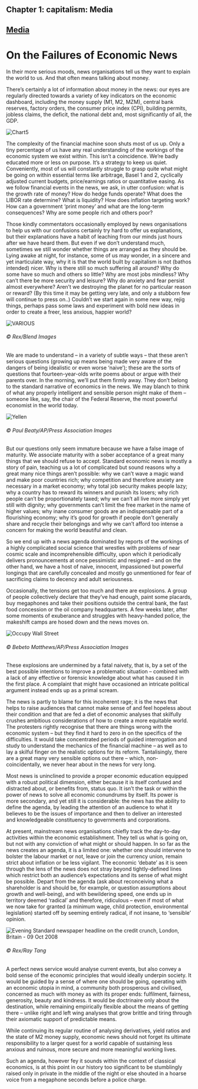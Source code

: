 Chapter  1: capitalism: Media
----------------------------

[Media](../category/capitalism/media/index.html)
------------------------------------------------

On the Failures of Economic News
================================

In their more serious moods, news organisations tell us they want to explain the world to us. And that often means talking about money.

<span class="s1">There’s certainly a lot of information about money in the news: our eyes are regularly directed towards a variety of key indicators on the economic dashboard, including the money supply (M1, M2, MZM), central bank reserves, factory orders, the consumer price index (CPI), building permits, jobless claims, the deficit, the national debt and, most significantly of all, the GDP.</span>

![Chart5](http://i1.wp.com/www.thebookoflife.org/wp-content/uploads/2014/09/Chart5.gif)

<span class="s1">The complexity of the financial machine soon shuts most of us up. Only a tiny percentage of us have any real understanding of the workings of the economic system we exist within. This isn’t a coincidence. We’re badly educated more or less on purpose. It’s a strategy to keep us quiet. Conveniently, most of us will constantly struggle to grasp quite what might be going on within essential terms like arbitrage, Basel 1 and 2, cyclically adjusted current budgets, price/earnings ratios or quantitative easing. As we follow financial events in the news, we ask, in utter confusion: what is the growth rate of money? How do hedge funds operate? What does the LIBOR rate determine? What is liquidity? How does inflation targeting work? How can a government ‘print money’ and what are the long-term consequences? Why are some people rich and others poor?</span>

<span class="s1">Those kindly commentators occasionally employed by news organisations to help us with our confusions certainly try hard to offer us explanations, but their explanations have a habit of leaching from our minds just hours after we have heard them. But even if we don’t understand much, sometimes we still wonder whether things are arranged as they should be. Lying awake at night, for instance, some of us may wonder, in a sincere and yet inarticulate way, why it is that the world built by capitalism is not (bathos intended) nicer. Why is there still so much suffering all around? Why do some have so much and others so little? Why are most jobs mindless? Why can’t there be more security and leisure? Why do anxiety and fear persist almost everywhere? Aren’t we destroying the planet for no particular reason or reward? (By this time it may be getting very late, and only a stubborn few will continue to press on..) Couldn’t we start again in some new way, rejig things, perhaps pass some laws and experiment with bold new ideas in order to create a freer, less anxious, happier world?</span>

![VARIOUS](http://i1.wp.com/www.thebookoflife.org/wp-content/uploads/2014/09/natural.jpg)

###### © Rex/Blend Images

<span class="s1">We are made to understand – in a variety of subtle ways – that these aren’t serious questions (growing up means being made very aware of the dangers of being idealistic or even worse ‘naive’); these are the sorts of questions that fourteen-year-olds write poems about or argue with their parents over. In the morning, we’ll put them firmly away. They don’t belong to the standard narrative of economics in the news. We may blanch to think of what any properly intelligent and sensible person might make of them – someone like, say, the chair of the Federal Reserve, the most powerful economist in the world today.</span>

![Yellen](http://i0.wp.com/www.thebookoflife.org/wp-content/uploads/2014/09/yellen.jpg)

###### © Paul Beaty/AP/Press Association Images

<span class="s1">But our questions only seem immature because we have a false image of maturity. We associate maturity with a sober acceptance of a great many things that we should refuse to accept. Standard economic news is mostly a story of pain, teaching us a lot of complicated but sound reasons why a great many nice things aren’t possible: why we can’t wave a magic wand and make poor countries rich; why competition and therefore anxiety are necessary in a market economy; why total job security makes people lazy; why a country has to reward its winners and punish its losers; why rich people can’t be proportionately taxed; why we can’t all live more simply yet still with dignity; why governments can’t limit the free market in the name of higher values; why inane consumer goods are an indispensable part of a flourishing economy; why it’s good for growth if people don’t generally share and recycle their belongings and why we can’t afford too intense a concern for making the world beautiful and clean.</span>

<span class="s1">So we end up with a news agenda dominated by reports of the workings of a highly complicated social science that wrestles with problems of near cosmic scale and incomprehensible difficulty, upon which it periodically delivers pronouncements at once pessimistic and resigned – and on the other hand, we have a host of naive, innocent, impassioned but powerful longings that are carefully concealed and mostly go unmentioned for fear of sacrificing claims to decency and adult seriousness.</span>

<span class="s1">Occasionally, the tensions get too much and there are explosions. A group of people collectively declare that they’ve had enough, paint some placards, buy megaphones and take their positions outside the central bank, the fast food concession or the oil company headquarters. A few weeks later, after some moments of exuberance and struggles with heavy-handed police, the makeshift camps are hosed down and the news moves on.</span>

![Occupy Wall Street](http://i0.wp.com/www.thebookoflife.org/wp-content/uploads/2014/09/occupy-1.jpg)

###### © Bebeto Matthews/AP/Press Association Images

<span class="s1">These explosions are undermined by a fatal naivety, that is, by a set of the best possible intentions to improve a problematic situation – combined with a lack of any effective or forensic knowledge about what has caused it in the first place. A complaint that might have occasioned an intricate political argument instead ends up as a primal scream.</span>

<span class="s1">The news is partly to blame for this incoherent rage; it is the news that helps to raise audiences that cannot make sense of and feel hopeless about their condition and that are fed a diet of economic analyses that skilfully crushes ambitious considerations of how to create a more equitable world. The protesters rightly recognise that there are things wrong with the economic system – but they find it hard to zero in on the specifics of the difficulties. It would take concentrated periods of guided interrogation and study to understand the mechanics of the financial machine – as well as to lay a skilful finger on the realistic options for its reform. Tantalisingly, there are a great many very sensible options out there – which, non-coincidentally, we never hear about in the news for very long.</span>

<span class="s1">Most news is uninclined to provide a proper economic education equipped with a robust political dimension, either because it is itself confused and distracted about, or benefits from, status quo. It isn’t the task or within the power of news to solve all economic conundrums by itself. Its power is more secondary, and yet still it is considerable: the news has the ability to define the agenda, by leading the attention of an audience to what it believes to be the issues of importance and then to deliver an interested and knowledgeable constituency to governments and corporations.</span>

<span class="s1">At present, mainstream news organisations chiefly track the day-to-day activities within the economic establishment. They tell us what is going on, but not with any conviction of what might or should happen. In so far as the news creates an agenda, it is a limited one: whether one should intervene to bolster the labour market or not, leave or join the currency union, remain strict about inflation or be less vigilant. The economic ‘debate’ as it is seen through the lens of the news does not stray beyond tightly-defined lines which restrict both an audience’s expectations and its sense of what might be possible. Depart from the agenda (ask about reconceiving what a shareholder is and should be, for example, or question assumptions about growth and well-being), and with bewildering speed, one ends up in territory deemed ‘radical’ and therefore, ridiculous – even if most of what we now take for granted (a minimum wage, child protection, environmental legislation) started off by seeming entirely radical, if not insane, to ‘sensible’ opinion.</span>

![Evening Standard newspaper headline on the credit crunch, London, Britain - 09 Oct 2008](http://i2.wp.com/www.thebookoflife.org/wp-content/uploads/2014/09/rexfeatures_805674a.jpg)

###### © Rex/Ray Tang

<span class="s1">A perfect news service would analyse current events, but also convey a bold sense of the economic principles that would ideally underpin society. It would be guided by a sense of where one should be going, operating with an economic utopia in mind, a community both prosperous and civilised, concerned as much with money as with its proper ends: fulfilment, fairness, generosity, beauty and kindness. It would be doctrinaire only about the destination, while remaining empirically flexible about the means of getting there – unlike right and left wing analyses that grow brittle and tiring through their axiomatic support of predictable means.</span>

<span class="s1">While continuing its regular routine of analysing derivatives, yield ratios and the state of M2 money supply, economic news should not forget its ultimate responsibility to a larger quest for a world capable of sustaining less anxious and ruinous, more secure and more meaningful working lives.</span>

<span class="s1">Such an agenda, however fey it sounds within the context of classical economics, is at this point in our history too significant to be stumblingly raised only in private in the middle of the night or else shouted in a hoarse voice from a megaphone seconds before a police charge.</span>

